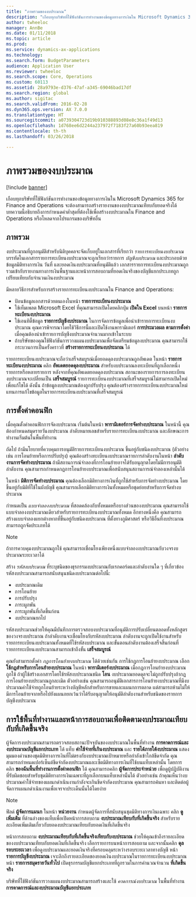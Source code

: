 ```yaml
---
title: "ภาพรวมของงบประมาณ"
description: "เกือบทุกบริษัทที่ใช้ฟังก์ชันการทำงานของข้อมูลทางการเงินใน Microsoft Dynamics 365 for Finance and Operations จะต้องสามารถสร้างรายงานของงบประมาณเทียบกับยอดจริงได้ บทความนี้อธิบายถึงการกำหนดค่าต่ำสุดที่ต้องใช้เพื่อสร้างงบประมาณใน Finance and Operations หรือโหลดจากโปรแกรมของบริษัทอื่น"
author: twheeloc
manager: AnnBe
ms.date: 01/11/2018
ms.topic: article
ms.prod: 
ms.service: dynamics-ax-applications
ms.technology: 
ms.search.form: BudgetParameters
audience: Application User
ms.reviewer: twheeloc
ms.search.scope: Core, Operations
ms.custom: 60113
ms.assetid: 28a9793e-d376-47af-a345-69046bad17df
ms.search.region: global
ms.author: sigitac
ms.search.validFrom: 2016-02-28
ms.dyn365.ops.version: AX 7.0.0
ms.translationtype: HT
ms.sourcegitcommit: a0739304723d19b910388893d08e8c36a1f49d13
ms.openlocfilehash: 1d768ee6d2244a237972f7183f27a60b93eea819
ms.contentlocale: th-th
ms.lasthandoff: 03/26/2018

---
```


# <a name="budgeting-overview"></a>ภาพรวมของงบประมาณ 

[!include [banner](../includes/banner.md)]

เกือบทุกบริษัทที่ใช้ฟังก์ชันการทำงานของข้อมูลทางการเงินใน Microsoft Dynamics 365 for Finance and Operations จะต้องสามารถสร้างรายงานของงบประมาณเทียบกับยอดจริงได้ บทความนี้อธิบายถึงการกำหนดค่าต่ำสุดที่ต้องใช้เพื่อสร้างงบประมาณใน Finance and Operations หรือโหลดจากโปรแกรมของบริษัทอื่น

<a name="overview"></a>ภาพรวม
--------

งบประมาณที่ถูกอนุมัติสำหรับนิติบุคคลจะจัดเก็บอยู่ในเอกสารที่เรียกว่า *รายการทะเบียนงบประมาณ* บรรทัดในเอกสารรายการทะเบียนงบประมาณจะถูกเรียกว่ารายการ *บัญชีงบประมาณ* และประกอบด้วยข้อมูลมิติทางการเงิน วันที่ และยอดเงินงบประมาณที่อนุมัติแล้ว เอกสารรายการทะเบียนงบประมาณถูกรวมเข้ากับรายงานทางการเงินพื้นฐานและหน้าการสอบถามที่ยอดเงินจริงของบัญชีแยกประเภทถูกเปรียบเทียบกับจำนวนเงินงบประมาณ 

มีหลายวิธีการสำหรับการสร้างรายการทะเบียนงบประมาณใน Finance and Operations:

-   ป้อนข้อมูลเอกสารด้วยตนเองในหน้า **รายการทะเบียนงบประมาณ**
-   ใช้เท็มเพลต Microsoft Excel ที่คุณสามารถเปิดโดยคลิกปุ่ม **เปิดใน Excel** บนหน้า **รายการทะเบียนงบประมาณ**
-   ใช้เอนทิตี้ข้อมูล **รายการบัญชีงบประมาณ** ในการจัดการข้อมูลเพื่อนำเข้ารายการทะเบียนงบประมาณ คุณควรพิจารณาโดยใช้วิธีการนี้และเปิดใช้งานพารามิเตอร์ **การประมวลผล** **ตามการตั้งค่า** เมื่อคุณต้องนำเข้ารายการบัญชีงบประมาณจำนวนมากเข้าในระบบ
-   ถ้าบริษัทของคุณใช้ฟังก์ชันการวางแผนงบประมาณเพื่อจัดเตรียมข้อมูลงบประมาณ คุณสามารถใช้กระบวนการเป็นครั้งคราวที่ **สร้างรายการทะเบียนงบประมาณ** ได้

รายการทะเบียนงบประมาณจะถือว่าเสร็จสมบูรณ์เมื่อยอดดุลงบประมาณถูกอัพเดต ในหน้า **รายการทะเบียนงบประมาณ** คลิก **อัพเดตยอดดุลงบประมาณ** สำหรับงบประมาณลงทะเบียนที่ถูกเลือกหนึ่งรายการหรือหลายรายการ หลังจากที่คุณอัพเดตยอดดุลงบประมาณ สถานะของรายการการลงทะเบียนงบประมาณจะเปลี่ยนเป็น **เสร็จสมบูรณ์** รายการทะเบียนงบประมาณที่เสร็จสมบูรณ์ไม่สามารถเปิดใหม่เพื่อแก้ไขได้ ดังนั้น ถ้าข้อมูลงบประมาณต้องถูกปรับปรุง คุณต้องสร้างรายการทะเบียนงบประมาณใหม่แทนการแก้ไขข้อมูลในรายการทะเบียนงบประมาณที่เสร็จสมบูรณ์

## <a name="configuration"></a>การตั้งค่าคอนฟิก
เมื่อคุณตั้งค่าคอนฟิกการจัดงบประมาณ เริ่มต้นในหน้า **พารามิเตอร์การจัดทำงบประมาณ** ในหน้านี้ คุณต้องกำหนดสมุดรายวันงบประมาณ ลำดับหมายเลขสำหรับรายการทะเบียนงบประมาณ และลักษณะการทำงานเริ่มต้นในพื้นที่ทำงาน

ถัดไป ถ้ามีนโยบายที่ควบคุมการอนุมัติรายการทะเบียนงบประมาณ ขึ้นอยู่กับชนิดงบประมาณ (ตัวอย่างเช่น การโอนย้ายหรือการปรับปรุง) คุณต้องสร้างทะเบียนงบประมาณรายการลำดับงานในหน้า **ลำดับงานการจัดทำงบประมาณ** ถ้ามีสถานการณ์จำลองที่การโอนย้ายอาจได้รับอนุญาตโดยไม่มีการอนุมัติลำดับงาน คุณสามารถกำหนดกฎการโอนย้ายงบประมาณเพื่อสนับสนุนสถานการณ์จำลองเหล่านั้นได้ 

ในหน้า **มิติการจัดทำงบประมาณ** คุณต้องเลือกมิติทางการเงินที่ถูกใช้สำหรับการจัดทำงบประมาณ โดยขึ้นอยู่กับมิติที่ใช้ในผังบัญชี คุณสามารถเลือกมิติทางการเงินทั้งหมดหรือชุดย่อยสำหรับการจัดทำงบประมาณ

กำหนดเป็น *แบบจำลองงบประมาณ* ที่สอดคล้องกับทั้งหมดหรือบางส่วนของงบประมาณ คุณสามารถใช้แบบจำลองงบประมาณเดียวสำหรับรายการทะเบียนงบประมาณทั้งหมด อีกทางหนึ่งคือ คุณสามารถสร้างแบบจำลองแยกต่างหากที่ขึ้นอยู่กับชนิดงบประมาณ ที่ตั้งทางภูมิศาสตร์ หรือวิธีอื่นที่งบประมาณสามารถถูกจัดประเภทได้ 

> [!NOTE] 
> ถ้าการควบคุมงบประมาณถูกใช้ คุณสามารถเชื่อมโยงเพียงหนึ่งแบบจำลองงบประมาณกับวงจรงบประมาณระยะเวลาได้ 

สร้าง *รหัสงบประมาณ* ที่ระบุชนิดของธุรกรรมงบประมาณกับเรกคอร์ดและลำดับงานใด ๆ ที่เกี่ยวข้อง รหัสงบประมาณสามารถสนับสนุนชนิดงบประมาณต่อไปนี้:

-   งบประมาณเดิม
-   การโอนย้าย
-   การปรับปรุง
-   ภาระผูกพัน
-   ภาระผูกพันที่เกิดขึ้นก่อน
-   งบประมาณยกไป

รหัสงบประมาณช่วยให้คุณมีบันทึกการตรวจสอบงบประมาณที่อนุมัติการปรับเปลี่ยนตลอดทั้งหลักสูตรของวงจรงบประมาณ ถ้าลำดับงานจะเชื่อมโยงกับรหัสงบประมาณ ลำดับงานจะถูกเปิดใช้งานสำหรับรายการทะเบียนงบประมาณทั้งหมดที่ใช้รหัสงบประมาณ และขั้นตอนลำดับงานต้องเสร็จสิ้นก่อนที่รายการทะเบียนงบประมาณสามารถเข้าถึงขั้น **เสร็จสมบูรณ์**  

คุณยังสามารถตั้งค่า *กฎการโอนย้ายงบประมาณ* ได้ด้วยเช่นกัน การใช้กฎการโอนย้ายงบประมาณ เลือก **ใช้กฎสำหรับการโอนย้ายงบประมาณ** ในหน้า **พารามิเตอร์งบประมาณ** เมื่อกฎการโอนย้ายงบประมาณถูกใช้ ถ้าผู้ใช้สร้างเอกสารโดยใช้รหัสงบประมาณชนิด **โอน** งบประมาณยอดดุลจะไม่ถูกปรับปรุงถ้ากฎการโอนย้ายงบประมาณถูกละเมิด ตัวอย่างเช่น คุณสามารถอนุมัติเอกสารการโอนย้ายงบประมาณที่มีงบประมาณค่าใช้จ่ายถูกโอนย้ายระหว่างบัญชีหลักสำหรับการขายและแผนกการตลาด แต่สามารถห้ามไม่ให้มีการโอนย้ายจากหรือไปยังแผนกยกเว้นว่าได้รับอนุญาตให้อนุมัติลำดับงานสำหรับชนิดของรายการบัญชีงบประมาณ

## <a name="using-workspaces-and-inquiry-pages-to-track-budget-vs-actuals"></a>การใช้พื้นที่ทำงานและหน้าการสอบถามเพื่อติดตามงบประมาณเทียบกับที่เกิดขึ้นจริง
ผู้จัดการงบประมาณสามารถตรวจสอบสถานะปัจจุบันของงบประมาณในพื้นที่ทำงาน **การคาดการณ์และงบประมาณบัญชีแยกประเภท** ได้ แท็บ **ค่าใช้จ่ายที่เกินงบประมาณ** และ **รายได้ภายใต้งบประมาณ** แสดงมุมมองด่วนของชุดมิติทางการเงินที่ไม่ตรงกับงบประมาณเป้าหมายหรือกำลังเข้าใกล้ขีดจำกัด คุณสามารถกำหนดเปอร์เซ็นต์ขีดจำกัดงบประมาณและเซ็ตมิติทางการเงินที่ใช้บนแท็บเหล่านั้น โดยการคลิก **ของฉันพื้นที่ทำงานการตั้งค่าคอนฟิก** ได้ คุณสามารถคลิก **ผู้จัดการประจำหน่วย** เพื่อดูผู้ปฏิบัติงานที่รับผิดชอบสำหรับชุดมิติทางการเงินเฉพาะที่ถูกเลือกบนแท็บเหล่านั้นได้ ตัวอย่างเช่น ถ้าคุณเห็นว่างบประมาณค่าใช้จ่ายของแผนกดำเนินงานกำลังจะเกินขีดจำกัดงบประมาณ คุณสามารถค้นหา และติดต่อผู้จัดการแผนกดำเนินงานเพื่อเจรจาประเด็นนั้นได้โดยง่าย 

> [!NOTE] 
> ฟิลด์ **ผู้จัดการแผนก** ในหน้า **หน่วยงาน** กำหนดผู้จัดการที่สนับสนุนชุดมิติทางการเงินเฉพาะ คลิก **ดูเพิ่มเติม** ที่ด้านล่างของแท็บเพื่อเปิดหน้าการสอบถาม **งบประมาณเทียบกับที่เกิดขึ้นจริง** สำหรับรายละเอียดเพิ่มเติมเกี่ยวกับยอดงบประมาณเทียบกับยอดเงินที่เกิดขึ้นจริง 

หน้าการสอบถาม **งบประมาณเทียบกับที่เกิดขึ้นจริงเทียบกับงบประมาณ** ช่วยให้คุณเข้าถึงรายละเอียดของงบประมาณเทียบกับยอดเงินที่เกิดขึ้นจริง เลือกรายการบนหน้าการสอบถาม และจากนั้นคลิก **ดุลรอบระยะเวลา** เพื่อดูงบประมาณและยอดเงินจริงที่ครอบคลุมระหว่างรอบระยะเวลาทางบัญชี หน้า **รายการบัญชีงบประมาณ** เจาะลึกถึงรายละเอียดของยอดเงินงบประมาณในรายการทะเบียนงบประมาณ หน้า **รายการสมุดรายวันทั่วไป** เปิดธุรกรรมบัญชีแยกประเภทที่ถูกรวมในการคำนวณจำนวน **ที่เกิดขึ้นจริง** 

บริษัทที่ใช้ฟังก์ชันการวางแผนงบประมาณสามารถสร้างและใช้ *คาดการณ์งบประมาณ* ในพื้นที่ทำงาน **การคาดการณ์และงบประมาณบัญชีแยกประเภท**




